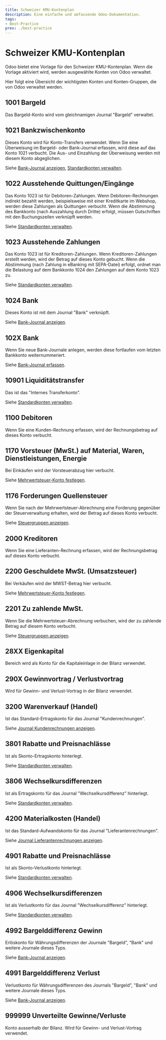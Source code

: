 ```yaml
---
title: Schweizer KMU-Kontenplan
description: Eine einfache und umfassende Odoo-Dokumentation.
tags:
- Best-Practice
prev: ./best-practice
---
```

# Schweizer KMU-Kontenplan

Odoo bietet eine Vorlage für den Schweizer KMU-Kontenplan. Wenn die Vorlage aktiviert wird, werden ausgewählte Konten von Odoo verwaltet.

Hier folgt eine Übersicht der wichtigsten Konten und Konten-Gruppen, die von Odoo verwaltet werden.

## 1001 Bargeld

Das Bargeld-Konto wird vom gleichnamigen Journal "Bargeld" verwaltet.

## 1021 Bankzwischenkonto

Dieses Konto wird für Konto-Transfers verwendet. Wenn Sie eine Überweisung im Bargeld- oder Bank-Journal erfassen, wird diese auf das Konto 1021 verbucht. Die Aus- und Einzahlung der Überweisung werden mit diesem Konto abgeglichen.

Siehe [Bank-Journal anzeigen](Accounting.md#Bank-Journal%20anzeigen), [Standardkonten verwalten](Accounting.md#Standardkonten%20verwalten).

## 1022 Ausstehende Quittungen/Eingänge

Das Konto 1023 ist für Debitoren-Zahlungen. Wenn Debitoren-Rechnungen indirekt bezahlt werden, beispielsweise mit einer Kreditkarte im Webshop, werden diese Zahlungen als Quittungen verbucht. Wenn die Abstimmung des Bankkonto (nach Auszahlung durch Dritte) erfolgt, müssen Gutschriften mit den Buchungszeilen verknüpft werden.

Siehe [Standardkonten verwalten](Accounting.md#Standardkonten%20verwalten).

## 1023 Ausstehende Zahlungen

Das Konto 1023 ist für Kreditoren-Zahlungen. Wenn Kreditoren-Zahlungen erstellt werden, wird der Betrag auf dieses Konto gebucht. Wenn die Abstimmung (nach Zahlung in eBanking mit SEPA-Datei) erfolgt, ordnet man die Belastung auf dem Bankkonto 1024 den Zahlungen auf dem Konto 1023 zu.

Siehe [Standardkonten verwalten](Accounting.md#Standardkonten%20verwalten).

## 1024 Bank

Dieses Konto ist mit dem Journal "Bank" verknüpft.

Siehe [Bank-Journal anzeigen](Accounting.md#Bank-Journal%20anzeigen).

## 102X Bank

Wenn Sie neue Bank-Journale anlegen, werden diese fortlaufen vom letzten Bankkonto weiternummeriert.

Siehe [Bank-Journal erfassen](Accounting.md#Bank-Journal%20erfassen).

## 10901 Liquiditätstransfer

Das ist das "Internes Transferkonto".

Siehe [Standardkonten verwalten](Accounting.md#Standardkonten%20verwalten).

## 1100 Debitoren

Wenn Sie eine Kunden-Rechnung erfassen, wird der Rechnungsbetrag auf dieses Konto verbucht.

## 1170 Vorsteuer (MwSt.) auf Material, Waren, Dienstleistungen, Energie

Bei Einkäufen wird der Vorsteuerabzug hier verbucht.

Siehe [Mehrwertsteuer-Konto festlegen](Accounting%20Tax.md#Mehrwertsteuer-Konto%20festlegen).

## 1176 Forderungen Quellensteuer

Wenn Sie nach der Mehrwertsteuer-Abrechnung eine Forderung gegenüber der Steuerverwaltung erhalten, wird der Betrag auf dieses Konto verbucht.

Siehe [Steuergruppen anzeigen](Accounting%20Tax.md#Steuergruppen%20anzeigen).

## 2000 Kreditoren

Wenn Sie eine Lieferanten-Rechnung erfassen, wird der Rechnungsbetrag auf dieses Konto verbucht.

## 2200 Geschuldete MwSt. (Umsatzsteuer)

Bei Verkäufen wird der MWST-Betrag hier verbucht.

Siehe [Mehrwertsteuer-Konto festlegen](Accounting%20Tax.md#Mehrwertsteuer-Konto%20festlegen).

## 2201 Zu zahlende MwSt.

Wenn Sie die Mehrwertsteuer-Abrechnung verbuchen, wird der zu zahlende Betrag auf diesem Konto verbucht.

Siehe [Steuergruppen anzeigen](Accounting%20Tax.md#Steuergruppen%20anzeigen).

## 28XX Eigenkapital

Bereich wird als Konto für die Kapitaleinlage in der Bilanz verwendet.

## 290X Gewinnvortrag / Verlustvortrag

Wird für Gewinn- und Verlust-Vortrag in der Bilanz verwendet.

## 3200 Warenverkauf (Handel)

Ist das Standard-Ertragskonto für das Journal "Kundenrechnungen".

Siehe [Journal Kundenrechnungen anzeigen](Invoicing.md#Journal%20Kundenrechnungen%20anzeigen).

## 3801 Rabatte und Preisnachlässe

Ist als Skonto-Ertragskonto hinterlegt.

Siehe [Standardkonten verwalten](Accounting.md#Standardkonten%20verwalten).

## 3806 Wechselkursdifferenzen

Ist als Ertragskonto für das Journal "Wechselkursdifferenz" hinterlegt.

Siehe [Standardkonten verwalten](Accounting.md#Standardkonten%20verwalten).

## 4200 Materialkosten (Handel)

Ist das Standard-Aufwandskonto für das Journal "Lieferantenrechnungen".

Siehe [Journal Lieferantenrechnungen anzeigen](Invoicing.md#Journal%20Lieferantenrechnungen%20anzeigen).

## 4901 Rabatte und Preisnachlässe

Ist als Skonto-Verlustkonto hinterlegt.

Siehe [Standardkonten verwalten](Accounting.md#Standardkonten%20verwalten).

## 4906 Wechselkursdifferenzen

Ist als Verlustkonto für das Journal "Wechselkursdifferenz" hinterlegt.

Siehe [Standardkonten verwalten](Accounting.md#Standardkonten%20verwalten).

## 4992 Bargelddifferenz Gewinn

Erlöskonto für Währungsdifferenzen der Journale "Bargeld", "Bank" und weitere Journale dieses Typs.

Siehe [Bank-Journal anzeigen](Accounting.md#Bank-Journal%20anzeigen).

## 4991 Bargelddifferenz Verlust

Verlustkonto für Währungsdifferenzen des Journals "Bargeld", "Bank" und weitere Journale dieses Typs.

Siehe [Bank-Journal anzeigen](Accounting.md#Bank-Journal%20anzeigen).

## 999999 Unverteilte Gewinne/Verluste

Konto ausserhalb der Bilanz. Wird für Gewinn- und Verlust-Vortrag verwendet.